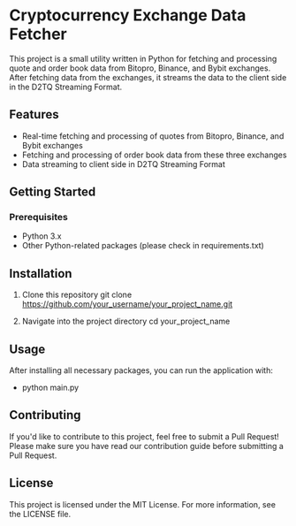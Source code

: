 # Cryptocurrency Exchange Data Fetcher
This project is a small utility written in Python for fetching and processing quote and order book data from Bitopro, Binance, and Bybit exchanges. After fetching data from the exchanges, it streams the data to the client side in the D2TQ Streaming Format.

## Features

- Real-time fetching and processing of quotes from Bitopro, Binance, and Bybit exchanges
- Fetching and processing of order book data from these three exchanges
- Data streaming to client side in D2TQ Streaming Format

## Getting Started
### Prerequisites
- Python 3.x
- Other Python-related packages (please check in requirements.txt)

## Installation
1. Clone this repository
git clone https://github.com/your_username/your_project_name.git

2. Navigate into the project directory
cd your_project_name

## Usage
After installing all necessary packages, you can run the application with:
- python main.py

## Contributing
If you'd like to contribute to this project, feel free to submit a Pull Request! Please make sure you have read our contribution guide before submitting a Pull Request.

## License
This project is licensed under the MIT License. For more information, see the LICENSE file.